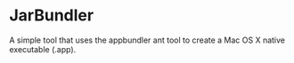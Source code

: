 JarBundler
==========

A simple tool that uses the appbundler ant tool to create a Mac OS X native executable (.app).
